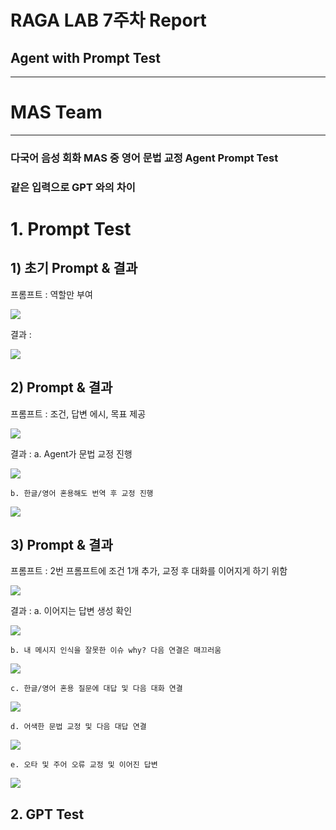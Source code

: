 # RAGA LAB 7주차 Report
## Agent with Prompt Test

---

# MAS Team
---

### **다국어 음성 회화 MAS 중 영어 문법 교정 Agent Prompt Test**
### **같은 입력으로 GPT 와의 차이**

# 1. Prompt Test

##    1) 초기 Prompt & 결과
프롬프트 : 역할만 부여

<img align="center" src="./img/7/1.png">

결과 :

<img align="center" src="./img/7/1-1.png">

##    2) Prompt & 결과
프롬프트 : 조건, 답변 에시, 목표 제공

<img align="center" src="./img/7/2.png">

결과 : 
    a. Agent가 문법 교정 진행
    
<img align="center" src="./img/7/2-1.png">

    b. 한글/영어 혼용해도 번역 후 교정 진행
    
<img align="center" src="./img/7/2-2.png">

##    3) Prompt & 결과
프롬프트 : 2번 프롬프트에 조건 1개 추가, 교정 후 대화를 이어지게 하기 위함

<img align="center" src="./img/7/5.png">

결과 :
    a. 이어지는 답변 생성 확인
    
<img align="center" src="./img/7/5-1.png">
    
    b. 내 메시지 인식을 잘못한 이슈 why? 다음 연결은 매끄러움
    
<img align="center" src="./img/7/5-2.png">
    
    c. 한글/영어 혼용 질문에 대답 및 다음 대화 연결
    
<img align="center" src="./img/7/5-3.png">
    
    d. 어색한 문법 교정 및 다음 대답 연결
    
<img align="center" src="./img/7/5-4.png">
    
    e. 오타 및 주어 오류 교정 및 이어진 답변
    
<img align="center" src="./img/7/5-5.png">
    
    
## 2. GPT Test

